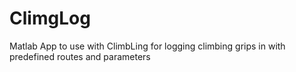 # ClimgLog
Matlab App to use with ClimbLing for logging climbing grips in with predefined routes and parameters
